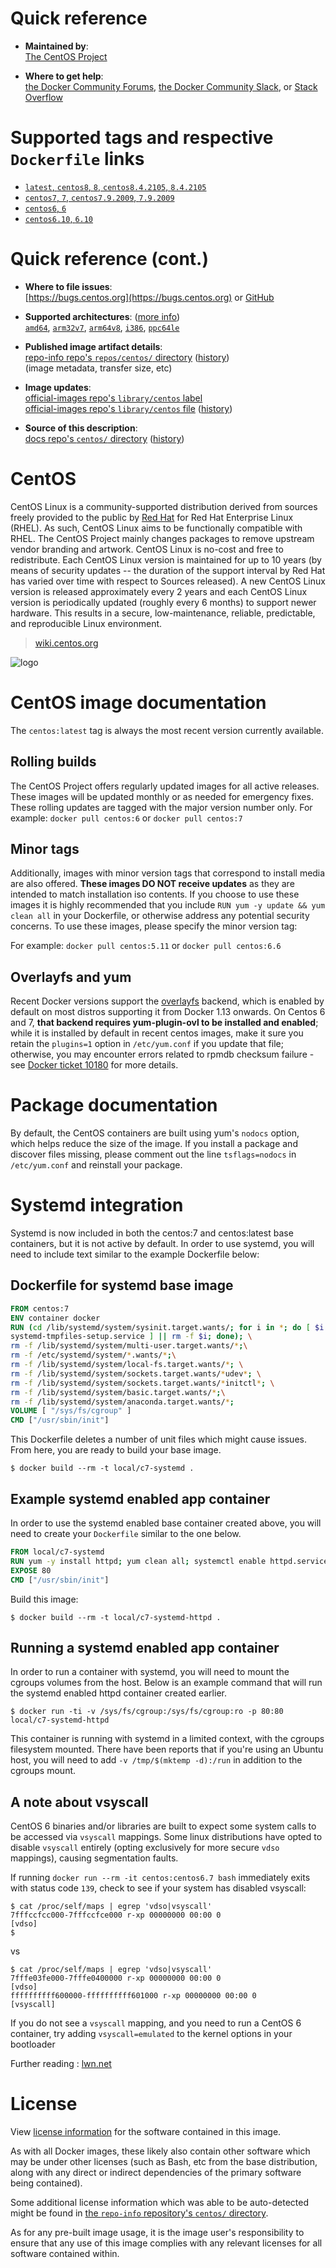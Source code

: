 <!--

********************************************************************************

WARNING:

    DO NOT EDIT "centos/README.md"

    IT IS AUTO-GENERATED

    (from the other files in "centos/" combined with a set of templates)

********************************************************************************

-->

# Quick reference

-	**Maintained by**:  
	[The CentOS Project](https://github.com/CentOS/sig-cloud-instance-images)

-	**Where to get help**:  
	[the Docker Community Forums](https://forums.docker.com/), [the Docker Community Slack](https://dockr.ly/slack), or [Stack Overflow](https://stackoverflow.com/search?tab=newest&q=docker)

# Supported tags and respective `Dockerfile` links

-	[`latest`, `centos8`, `8`, `centos8.4.2105`, `8.4.2105`](https://github.com/CentOS/sig-cloud-instance-images/blob/607af70702bacc6f46fab2ded055ab23d9113831/docker/Dockerfile)
-	[`centos7`, `7`, `centos7.9.2009`, `7.9.2009`](https://github.com/CentOS/sig-cloud-instance-images/blob/b2d195220e1c5b181427c3172829c23ab9cd27eb/docker/Dockerfile)
-	[`centos6`, `6`](https://github.com/CentOS/sig-cloud-instance-images/blob/23b05f6a35520ebf338e4df918e4952830da068b/docker/Dockerfile)
-	[`centos6.10`, `6.10`](https://github.com/CentOS/sig-cloud-instance-images/blob/da050e2fc6c28d8d72d8bf78c49537247b5ddf76/docker/Dockerfile)

# Quick reference (cont.)

-	**Where to file issues**:  
	[https://bugs.centos.org](https://bugs.centos.org) or [GitHub](https://github.com/CentOS/sig-cloud-instance-images/issues)

-	**Supported architectures**: ([more info](https://github.com/docker-library/official-images#architectures-other-than-amd64))  
	[`amd64`](https://hub.docker.com/r/amd64/centos/), [`arm32v7`](https://hub.docker.com/r/arm32v7/centos/), [`arm64v8`](https://hub.docker.com/r/arm64v8/centos/), [`i386`](https://hub.docker.com/r/i386/centos/), [`ppc64le`](https://hub.docker.com/r/ppc64le/centos/)

-	**Published image artifact details**:  
	[repo-info repo's `repos/centos/` directory](https://github.com/docker-library/repo-info/blob/master/repos/centos) ([history](https://github.com/docker-library/repo-info/commits/master/repos/centos))  
	(image metadata, transfer size, etc)

-	**Image updates**:  
	[official-images repo's `library/centos` label](https://github.com/docker-library/official-images/issues?q=label%3Alibrary%2Fcentos)  
	[official-images repo's `library/centos` file](https://github.com/docker-library/official-images/blob/master/library/centos) ([history](https://github.com/docker-library/official-images/commits/master/library/centos))

-	**Source of this description**:  
	[docs repo's `centos/` directory](https://github.com/docker-library/docs/tree/master/centos) ([history](https://github.com/docker-library/docs/commits/master/centos))

# CentOS

CentOS Linux is a community-supported distribution derived from sources freely provided to the public by [Red Hat](ftp://ftp.redhat.com/pub/redhat/linux/enterprise/) for Red Hat Enterprise Linux (RHEL). As such, CentOS Linux aims to be functionally compatible with RHEL. The CentOS Project mainly changes packages to remove upstream vendor branding and artwork. CentOS Linux is no-cost and free to redistribute. Each CentOS Linux version is maintained for up to 10 years (by means of security updates -- the duration of the support interval by Red Hat has varied over time with respect to Sources released). A new CentOS Linux version is released approximately every 2 years and each CentOS Linux version is periodically updated (roughly every 6 months) to support newer hardware. This results in a secure, low-maintenance, reliable, predictable, and reproducible Linux environment.

> [wiki.centos.org](https://wiki.centos.org/FrontPage)

![logo](https://raw.githubusercontent.com/docker-library/docs/c4df0024e2cad985326dc38f6b6ce39abeab59c5/centos/logo.png)

# CentOS image documentation

The `centos:latest` tag is always the most recent version currently available.

## Rolling builds

The CentOS Project offers regularly updated images for all active releases. These images will be updated monthly or as needed for emergency fixes. These rolling updates are tagged with the major version number only. For example: `docker pull centos:6` or `docker pull centos:7`

## Minor tags

Additionally, images with minor version tags that correspond to install media are also offered. **These images DO NOT receive updates** as they are intended to match installation iso contents. If you choose to use these images it is highly recommended that you include `RUN yum -y update && yum clean all` in your Dockerfile, or otherwise address any potential security concerns. To use these images, please specify the minor version tag:

For example: `docker pull centos:5.11` or `docker pull centos:6.6`

## Overlayfs and yum

Recent Docker versions support the [overlayfs](https://docs.docker.com/engine/userguide/storagedriver/overlayfs-driver/) backend, which is enabled by default on most distros supporting it from Docker 1.13 onwards. On Centos 6 and 7, **that backend requires yum-plugin-ovl to be installed and enabled**; while it is installed by default in recent centos images, make it sure you retain the `plugins=1` option in `/etc/yum.conf` if you update that file; otherwise, you may encounter errors related to rpmdb checksum failure - see [Docker ticket 10180](https://github.com/docker/docker/issues/10180) for more details.

# Package documentation

By default, the CentOS containers are built using yum's `nodocs` option, which helps reduce the size of the image. If you install a package and discover files missing, please comment out the line `tsflags=nodocs` in `/etc/yum.conf` and reinstall your package.

# Systemd integration

Systemd is now included in both the centos:7 and centos:latest base containers, but it is not active by default. In order to use systemd, you will need to include text similar to the example Dockerfile below:

## Dockerfile for systemd base image

```dockerfile
FROM centos:7
ENV container docker
RUN (cd /lib/systemd/system/sysinit.target.wants/; for i in *; do [ $i == \
systemd-tmpfiles-setup.service ] || rm -f $i; done); \
rm -f /lib/systemd/system/multi-user.target.wants/*;\
rm -f /etc/systemd/system/*.wants/*;\
rm -f /lib/systemd/system/local-fs.target.wants/*; \
rm -f /lib/systemd/system/sockets.target.wants/*udev*; \
rm -f /lib/systemd/system/sockets.target.wants/*initctl*; \
rm -f /lib/systemd/system/basic.target.wants/*;\
rm -f /lib/systemd/system/anaconda.target.wants/*;
VOLUME [ "/sys/fs/cgroup" ]
CMD ["/usr/sbin/init"]
```

This Dockerfile deletes a number of unit files which might cause issues. From here, you are ready to build your base image.

```console
$ docker build --rm -t local/c7-systemd .
```

## Example systemd enabled app container

In order to use the systemd enabled base container created above, you will need to create your `Dockerfile` similar to the one below.

```dockerfile
FROM local/c7-systemd
RUN yum -y install httpd; yum clean all; systemctl enable httpd.service
EXPOSE 80
CMD ["/usr/sbin/init"]
```

Build this image:

```console
$ docker build --rm -t local/c7-systemd-httpd .
```

## Running a systemd enabled app container

In order to run a container with systemd, you will need to mount the cgroups volumes from the host. Below is an example command that will run the systemd enabled httpd container created earlier.

```console
$ docker run -ti -v /sys/fs/cgroup:/sys/fs/cgroup:ro -p 80:80 local/c7-systemd-httpd
```

This container is running with systemd in a limited context, with the cgroups filesystem mounted. There have been reports that if you're using an Ubuntu host, you will need to add `-v /tmp/$(mktemp -d):/run` in addition to the cgroups mount.

## A note about vsyscall

CentOS 6 binaries and/or libraries are built to expect some system calls to be accessed via `vsyscall` mappings. Some linux distributions have opted to disable `vsyscall` entirely (opting exclusively for more secure `vdso` mappings), causing segmentation faults.

If running `docker run --rm -it centos:centos6.7 bash` immediately exits with status code `139`, check to see if your system has disabled vsyscall:

```console
$ cat /proc/self/maps | egrep 'vdso|vsyscall'
7fffccfcc000-7fffccfce000 r-xp 00000000 00:00 0                          [vdso]
$
```

vs

```console
$ cat /proc/self/maps | egrep 'vdso|vsyscall'
7fffe03fe000-7fffe0400000 r-xp 00000000 00:00 0                          [vdso]
ffffffffff600000-ffffffffff601000 r-xp 00000000 00:00 0                  [vsyscall]
```

If you do not see a `vsyscall` mapping, and you need to run a CentOS 6 container, try adding `vsyscall=emulated` to the kernel options in your bootloader

Further reading : [lwn.net](https://lwn.net/Articles/446528/)

# License

View [license information](https://www.centos.org/legal/) for the software contained in this image.

As with all Docker images, these likely also contain other software which may be under other licenses (such as Bash, etc from the base distribution, along with any direct or indirect dependencies of the primary software being contained).

Some additional license information which was able to be auto-detected might be found in [the `repo-info` repository's `centos/` directory](https://github.com/docker-library/repo-info/tree/master/repos/centos).

As for any pre-built image usage, it is the image user's responsibility to ensure that any use of this image complies with any relevant licenses for all software contained within.
